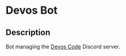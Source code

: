 # Devos Bot

## Description

Bot managing the [Devos Code](https://discord.gg/SgfzZPckVT) Discord server.